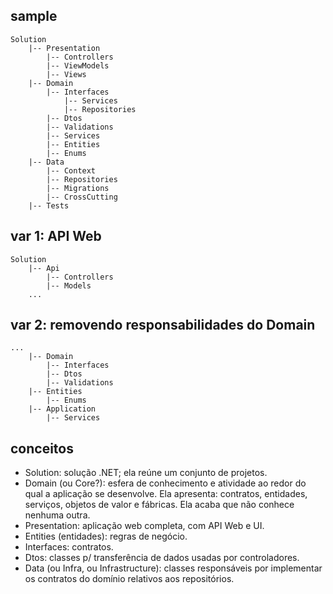 ## sample
```shell
Solution
    |-- Presentation
        |-- Controllers
        |-- ViewModels
        |-- Views
    |-- Domain
        |-- Interfaces
            |-- Services
            |-- Repositories
        |-- Dtos
        |-- Validations
        |-- Services
        |-- Entities
        |-- Enums
    |-- Data
        |-- Context
        |-- Repositories
        |-- Migrations
        |-- CrossCutting
    |-- Tests
```

## var 1: API Web
```shell
Solution
    |-- Api
        |-- Controllers
        |-- Models
    ...
```

## var 2: removendo responsabilidades do Domain
```shell
...
    |-- Domain
        |-- Interfaces
        |-- Dtos
        |-- Validations
    |-- Entities
        |-- Enums
    |-- Application
        |-- Services
```

## conceitos
- Solution: solução .NET; ela reúne um conjunto de projetos.
- Domain (ou Core?): esfera de conhecimento e atividade ao redor do qual a aplicação se desenvolve. Ela apresenta: contratos, entidades, serviços, objetos de valor e fábricas. Ela acaba que não conhece nenhuma outra.
- Presentation: aplicação web completa, com API Web e UI.
- Entities (entidades): regras de negócio.
- Interfaces: contratos.
- Dtos: classes p/ transferência de dados usadas por controladores.
- Data (ou Infra, ou Infrastructure): classes responsáveis por implementar os contratos do domínio relativos aos repositórios.
